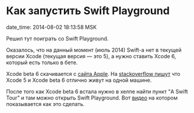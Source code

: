 # Как запустить Swift Playground

date_time: 2014-08-02 18:13:58 MSK

Решил тут поиграть со Swift Playground.

Оказалось, что на данный момент (июль 2014) Swift-а нет в текущей версии
Xcode (текущая версия — это 5), а нужно ставить Xcode 6, который есть только
в бете.

Xcode beta 6 скачивается с [сайта Apple](https://developer.apple.com/xcode/downloads/).
На [stackoverflow пишут](http://stackoverflow.com/questions/24042820/how-can-i-install-xcode-6-along-side-xcode-5)
что Xcode 5 и Xcode beta 6 отлично живут на одной машине.

После того как Xcode beta 6 встала нужно в хелпе найти пункт "A Swift Tour" и
там можно открыть Swift Playground. Вот [видео](http://www.youtube.com/watch?v=aR55O5ftvPY)
на котором показывается как это сделать.
